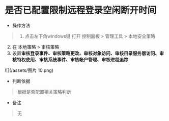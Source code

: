 # 是否已配置限制远程登录空闲断开时间

- 操作方法
> 1. 点击左下角windows键 打开 控制面板 > 管理工具 > 本地安全策略
2. 在 本地策略 > 审核策略
3. 设置**审核登录事件、审核策略更改、审核对象访问、审核目录服务器访问、审核特权使用、审核系统事件、审核帐户管理、审核进程追踪**

![](/assets/图片 10.png)

- 判断依据
> 根据是否配置相关策略判断

- 备注
> 无